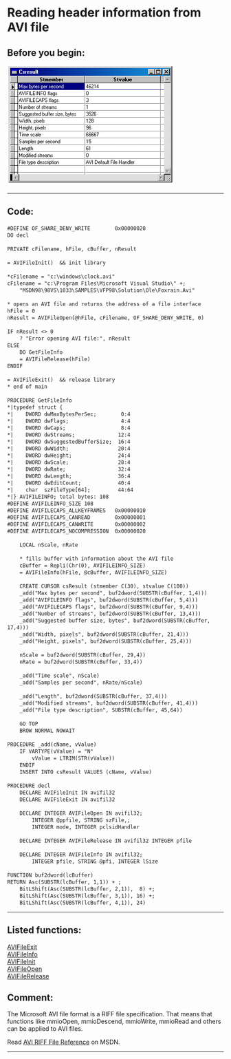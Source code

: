 <link rel="stylesheet" type="text/css" href="../css/win32api.css">  
<link rel="stylesheet" href="https://cdnjs.cloudflare.com/ajax/libs/font-awesome/4.7.0/css/font-awesome.min.css">

# Reading header information from AVI file

## Before you begin:
![](../images/avifileinfo.png)  
  
***  


## Code:
```foxpro  
#DEFINE OF_SHARE_DENY_WRITE        0x00000020
DO decl

PRIVATE cFilename, hFile, cBuffer, nResult

= AVIFileInit()  && init library

*cFilename = "c:\windows\clock.avi"
cFilename = "c:\Program Files\Microsoft Visual Studio\" +;
	"MSDN98\98VS\1033\SAMPLES\VFP98\Solution\Ole\Foxrain.Avi"

* opens an AVI file and returns the address of a file interface
hFile = 0
nResult = AVIFileOpen(@hFile, cFilename, OF_SHARE_DENY_WRITE, 0)

IF nResult <> 0
	? "Error opening AVI file:", nResult
ELSE
	DO GetFileInfo
	= AVIFileRelease(hFile)
ENDIF

= AVIFileExit()  && release library
* end of main

PROCEDURE GetFileInfo
*|typedef struct {
*|    DWORD dwMaxBytesPerSec;        0:4
*|    DWORD dwFlags;                 4:4
*|    DWORD dwCaps;                  8:4
*|    DWORD dwStreams;              12:4
*|    DWORD dwSuggestedBufferSize;  16:4
*|    DWORD dwWidth;                20:4
*|    DWORD dwHeight;               24:4
*|    DWORD dwScale;                28:4
*|    DWORD dwRate;                 32:4
*|    DWORD dwLength;               36:4
*|    DWORD dwEditCount;            40:4
*|    char  szFileType[64];         44:64
*|} AVIFILEINFO; total bytes: 108
#DEFINE AVIFILEINFO_SIZE 108
#DEFINE AVIFILECAPS_ALLKEYFRAMES   0x00000010
#DEFINE AVIFILECAPS_CANREAD        0x00000001
#DEFINE AVIFILECAPS_CANWRITE       0x00000002
#DEFINE AVIFILECAPS_NOCOMPRESSION  0x00000020

	LOCAL nScale, nRate

	* fills buffer with information about the AVI file
	cBuffer = Repli(Chr(0), AVIFILEINFO_SIZE)
	= AVIFileInfo(hFile, @cBuffer, AVIFILEINFO_SIZE)

	CREATE CURSOR csResult (stmember C(30), stvalue C(100))
	_add("Max bytes per second", buf2dword(SUBSTR(cBuffer, 1,4)))
	_add("AVIFILEINFO flags", buf2dword(SUBSTR(cBuffer, 5,4)))
	_add("AVIFILECAPS flags", buf2dword(SUBSTR(cBuffer, 9,4)))
	_add("Number of streams", buf2dword(SUBSTR(cBuffer, 13,4)))
	_add("Suggested buffer size, bytes", buf2dword(SUBSTR(cBuffer, 17,4)))
	_add("Width, pixels", buf2dword(SUBSTR(cBuffer, 21,4)))
	_add("Height, pixels", buf2dword(SUBSTR(cBuffer, 25,4)))

	nScale = buf2dword(SUBSTR(cBuffer, 29,4))
	nRate = buf2dword(SUBSTR(cBuffer, 33,4))

	_add("Time scale", nScale)
	_add("Samples per second", nRate/nScale)

	_add("Length", buf2dword(SUBSTR(cBuffer, 37,4)))
	_add("Modified streams", buf2dword(SUBSTR(cBuffer, 41,4)))
	_add("File type description", SUBSTR(cBuffer, 45,64))

	GO TOP
	BROW NORMAL NOWAIT

PROCEDURE _add(cName, vValue)
	IF VARTYPE(vValue) = "N"
		vValue = LTRIM(STR(vValue))
	ENDIF
	INSERT INTO csResult VALUES (cName, vValue)

PROCEDURE decl
	DECLARE AVIFileInit IN avifil32
	DECLARE AVIFileExit IN avifil32

	DECLARE INTEGER AVIFileOpen IN avifil32;
		INTEGER @ppfile, STRING szFile,;
		INTEGER mode, INTEGER pclsidHandler

	DECLARE INTEGER AVIFileRelease IN avifil32 INTEGER pfile

	DECLARE INTEGER AVIFileInfo IN avifil32;
		INTEGER pfile, STRING @pfi, INTEGER lSize

FUNCTION buf2dword(lcBuffer)
RETURN Asc(SUBSTR(lcBuffer, 1,1)) + ;
	BitLShift(Asc(SUBSTR(lcBuffer, 2,1)),  8) +;
	BitLShift(Asc(SUBSTR(lcBuffer, 3,1)), 16) +;
	BitLShift(Asc(SUBSTR(lcBuffer, 4,1)), 24)  
```  
***  


## Listed functions:
[AVIFileExit](../libraries/avifil32/AVIFileExit.md)  
[AVIFileInfo](../libraries/avifil32/AVIFileInfo.md)  
[AVIFileInit](../libraries/avifil32/AVIFileInit.md)  
[AVIFileOpen](../libraries/avifil32/AVIFileOpen.md)  
[AVIFileRelease](../libraries/avifil32/AVIFileRelease.md)  

## Comment:
The Microsoft AVI file format is a RIFF file specification. That means that functions like mmioOpen, mmioDescend, mmioWrite, mmioRead and others can be applied to AVI files.  
  
Read <a href="http://msdn.microsoft.com/archive/default.asp?url=/archive/en-us/directx9_c/directx/htm/avirifffilereference.asp">AVI RIFF File Reference</a> on MSDN.  
  
***  

